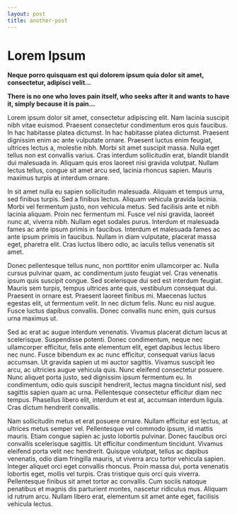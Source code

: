 ```yaml
---
layout: post
title: another-post
---
```


# Lorem Ipsum

**Neque porro quisquam est qui dolorem ipsum quia dolor sit amet, consectetur, adipisci velit...**

**There is no one who loves pain itself, who seeks after it and wants to have it, simply because it is pain...**

Lorem ipsum dolor sit amet, consectetur adipiscing elit. Nam lacinia suscipit nibh vitae euismod. Praesent consectetur condimentum eros quis faucibus. In hac habitasse platea dictumst. In hac habitasse platea dictumst. Praesent dignissim enim ac ante vulputate ornare. Praesent luctus enim feugiat, ultrices lectus a, molestie nibh. Morbi sit amet suscipit massa. Nulla eget tellus non est convallis varius. Cras interdum sollicitudin erat, blandit blandit dui malesuada in. Aliquam quis eros laoreet nisi gravida volutpat. Nullam lectus tellus, congue sit amet arcu sed, lacinia rhoncus sapien. Mauris maximus turpis at interdum ornare.

In sit amet nulla eu sapien sollicitudin malesuada. Aliquam et tempus urna, sed finibus turpis. Sed a finibus lectus. Aliquam vehicula gravida lacinia. Morbi vel fermentum justo, non vehicula metus. Sed facilisis ante et nibh lacinia aliquam. Proin nec fermentum mi. Fusce vel nisi gravida, laoreet nunc at, viverra nibh. Nullam eget sodales purus. Interdum et malesuada fames ac ante ipsum primis in faucibus. Interdum et malesuada fames ac ante ipsum primis in faucibus. Nullam in diam vulputate, placerat massa eget, pharetra elit. Cras luctus libero odio, ac iaculis tellus venenatis sit amet.

Donec pellentesque tellus nunc, non porttitor enim ullamcorper ac. Nulla cursus pulvinar quam, ac condimentum justo feugiat vel. Cras venenatis ipsum quis suscipit congue. Sed scelerisque dui sed est interdum feugiat. Mauris sem turpis, tempus ultrices ante quis, vestibulum consequat dui. Praesent in ornare est. Praesent laoreet finibus mi. Maecenas luctus egestas elit, ut fermentum velit. In nec dictum felis. Nunc eu nisl augue. Fusce luctus dapibus convallis. Donec convallis nunc enim, quis cursus urna maximus ut.

Sed ac erat ac augue interdum venenatis. Vivamus placerat dictum lacus at scelerisque. Suspendisse potenti. Donec condimentum, neque nec ullamcorper efficitur, felis ante elementum elit, eget dapibus lectus libero nec nunc. Fusce bibendum ex ac nunc efficitur, consequat varius lacus accumsan. Ut gravida sapien ut mi auctor sagittis. Vivamus suscipit leo arcu, ac ultricies augue vehicula quis. Nunc eleifend consectetur posuere. Nunc aliquet porta justo, sed dignissim ipsum fermentum eu. In condimentum, odio quis suscipit hendrerit, lectus magna tincidunt nisl, sed sagittis sapien quam ac urna. Pellentesque consectetur efficitur diam nec tempus. Phasellus libero elit, interdum et est at, accumsan interdum ligula. Cras dictum hendrerit convallis.

Nam sollicitudin metus et erat posuere ornare. Nullam efficitur est lectus, at ultrices metus semper vel. Pellentesque vel commodo ipsum, id mattis mauris. Etiam congue sapien ac justo lobortis pulvinar. Donec faucibus orci convallis scelerisque sagittis. Ut efficitur condimentum tincidunt. Vivamus eleifend porta velit nec hendrerit. Quisque volutpat, tellus ac dapibus venenatis, odio diam fringilla mauris, ut viverra arcu tortor vehicula sapien. Integer aliquet orci eget convallis rhoncus. Proin massa dui, porta venenatis lobortis eget, mollis vel turpis. Cras tristique quis orci quis viverra. Pellentesque finibus sit amet tortor ac convallis. Cum sociis natoque penatibus et magnis dis parturient montes, nascetur ridiculus mus. Aliquam id rutrum arcu. Nullam libero erat, elementum sit amet ante eget, facilisis vehicula lectus.

